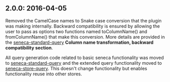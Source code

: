 ## 2.0.0: 2016-04-05

Removed the CamelCase names to Snake case conversion that the plugin was making internally. Backward compatibility is ensured by allowing the user to pass as options two functions named toColumnName() and fromColumnName() that make this conversion. More details are provided in the [seneca-standard-query](https://github.com/senecajs/seneca-standard-query) **Column name transformation, backward compatibility section**.

All query generation code related to basic seneca functionality was moved to [seneca-standard-query](https://github.com/senecajs/seneca-standard-query) and the extended query functionality moved to [seneca-store-query](https://github.com/senecajs/seneca-store-query). This doesn't change functionality but enables functionality reuse into other stores.
